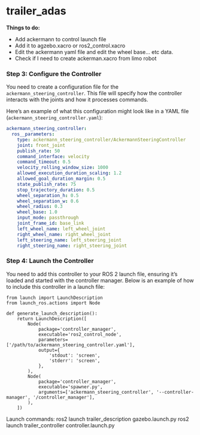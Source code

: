 # trailer_adas

**Things to do:**
+ Add ackermann to control launch file
+ Add it to agzebo.xacro or ros2_control.xacro
+ Edit the ackermann yaml file and edit the wheel base... etc data.
+ Check if I need to create ackerman.xacro from limo robot


### Step 3: Configure the Controller

You need to create a configuration file for the `ackermann_steering_controller`. This file will specify how the controller interacts with the joints and how it processes commands.

Here’s an example of what this configuration might look like in a YAML file (`ackermann_steering_controller.yaml`):

```yaml
ackermann_steering_controller:
  ros__parameters:
    type: ackermann_steering_controller/AckermannSteeringController
    joint: front_joint
    publish_rate: 50
    command_interface: velocity
    command_timeout: 0.5
    velocity_rolling_window_size: 1000
    allowed_execution_duration_scaling: 1.2
    allowed_goal_duration_margin: 0.5
    state_publish_rate: 75
    stop_trajectory_duration: 0.5
    wheel_separation_h: 0.5
    wheel_separation_w: 0.6
    wheel_radius: 0.3
    wheel_base: 1.0
    input_mode: passthrough
    joint_frame_id: base_link
    left_wheel_name: left_wheel_joint
    right_wheel_name: right_wheel_joint
    left_steering_name: left_steering_joint
    right_steering_name: right_steering_joint
```


### Step 4: Launch the Controller
You need to add this controller to your ROS 2 launch file, ensuring it’s loaded and started with the controller manager. Below is an example of how to include this controller in a launch file:

```
from launch import LaunchDescription
from launch_ros.actions import Node

def generate_launch_description():
    return LaunchDescription([
        Node(
            package='controller_manager',
            executable='ros2_control_node',
            parameters=['/path/to/ackermann_steering_controller.yaml'],
            output={
                'stdout': 'screen',
                'stderr': 'screen',
            },
        ),
        Node(
            package='controller_manager',
            executable='spawner.py',
            arguments=['ackermann_steering_controller', '--controller-manager', '/controller_manager'],
        ),
    ])
```

Launch commands:
ros2 launch trailer_description gazebo.launch.py 
ros2 launch trailer_controller controller.launch.py 
